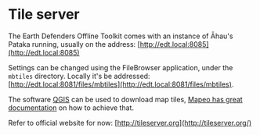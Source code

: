 # Tile server

The Earth Defenders Offline Toolkit comes with an instance of Āhau's Pataka running, usually on the address: [http://edt.local:8085](http://edt.local:8085)

Settings can be changed using the FileBrowser application, under the `mbtiles` directory. Locally it's be addressed: [http://edt.local:8081/files/mbtiles](http://edt.local:8081/files/mbtiles).

The software [QGIS](https://qgis.org/) can be used to download map tiles, [Mapeo has great documentation](https://docs.mapeo.app/complete-reference-guide/customization-options/custom-base-maps/creating-custom-maps/creating-mbtiles) on how to achieve that.

Refer to official website for now: [http://tileserver.org](http://tileserver.org/)
